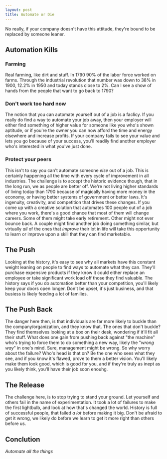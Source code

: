 ```yaml
---
layout: post
title: Automate or Die
---
```

No really, if your company doesn't have this attitude, they're bound to be replaced by someone leaner.

## Automation Kills
### Farming
Real farming, like dirt and stuff. In 1790 90% of the labor force worked on farms. Through the industrial revolution that number was down to 38% in 1900, 12.2% in 1950 and today stands close to 2%. Can I see a show of hands from the people that want to go back to 1790?

### Don't work too hard now
The notion that you can automate yourself out of a job is a faclicy. If you really do find a way to automate your job away, then your employer will either find something of higher value for someone like you who's shown aptitude, or if you're the owner you can now afford the time and energy elsewhere and increase profits. If your company fails to see your value and lets you go because of your success, you'll readily find another employer who's interested in what you've just done.

### Protect your peers
This isn't to say you can't automate someone _else_ out of a job. This is certainly happening all the time with every cycle of improvement in all industries. The challenge is to accept the historic evidence though, that in the long run, we as people are better off. We're not living higher standards of living today than 1790 because of magically having more money in the economy, or having better systems of government or better laws. It's ingenuity, creativity, and competition that drives these changes. If you come up with a creative solution that automates 100 people out of a job where you work, there's a good chance that most of them will change careers. Some of them might take early retirement. Other might not ever bounce back. A couple might find another job doing something similar, but virtually _all_ of the ones that *improve* their lot in life will take this opportunity to learn or improve upon a skill that they can find marketable.

## The Push
Looking at the history, it's easy to see why all markets have this constant weight leaning on people to find ways to automate what they can. They'll purchase expensive products if they know it could either replace an employee or take significant work load off those they find valuable. The history says if you do automation better than your competition, you'll likely keep your doors open longer. Don't be upset, it's just business, and that busiess is likely feeding a lot of families.

## The Push Back
The danger here then, is that individuals are far more likely to buckle than the company/organization, and they know that. The ones that don't buckle? They find themselves looking at a box on their desk, wondering if it'll fit all their stuff. What does one gain from pushing back against "the machine" who's trying to force them to do something a new way, likely the "_wrong way_" in one's mind. Sure, management might be wrong. So why worry about the failure? Who's head is that on? Be the one who sees what they see, and if you know it's flawed, prove to them a better vision. You'll likely make them look good, which is good for you, and if they're truly as inept as you likely think, you'll have their job soon enouhg.

## The Release
The challenge here, is to stop trying to stand your ground. Let yourself and others fail in the name of experimentation. It took a lot of failures to make the first lightbulb, and look at how that's changed the world. History is full of successful people, that failed _a lot_ before making it big. Don't be afraid to get it wrong, we likely do before we learn to get it more right than others before us.

## Conclution
*Automate all the things*

